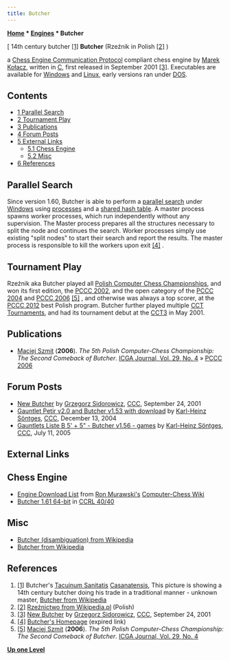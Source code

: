 ```yaml
---
title: Butcher
---
```

**[Home](Home "Home") * [Engines](Engines "Engines") * Butcher**

\[ 14th century butcher <a id="cite-note-1" href="#cite-ref-1">[1]</a>
**Butcher** (Rzeźnik in Polish <a id="cite-note-2" href="#cite-ref-2">[2]</a> )

a [Chess Engine Communication Protocol](Chess_Engine_Communication_Protocol "Chess Engine Communication Protocol") compliant chess engine by [Marek Kołacz](Marek_Ko%C5%82acz "Marek Kołacz"), written in [C](C "C"), first released in September 2001 <a id="cite-note-3" href="#cite-ref-3">[3]</a>. Executables are available for [Windows](Windows "Windows") and [Linux](Linux "Linux"), early versions ran under [DOS](MS-DOS "MS-DOS").

## Contents

- [1 Parallel Search](#parallel-search)
- [2 Tournament Play](#tournament-play)
- [3 Publications](#publications)
- [4 Forum Posts](#forum-posts)
- [5 External Links](#external-links)
  - [5.1 Chess Engine](#chess-engine)
  - [5.2 Misc](#misc)
- [6 References](#references)

## Parallel Search

Since version 1.60, Butcher is able to perform a [parallel search](Parallel_Search "Parallel Search") under [Windows](Windows "Windows") using [processes](Process "Process") and a [shared hash table](Shared_Hash_Table "Shared Hash Table"). A master process spawns worker processes, which run independently without any supervision. The Master process prepares all the structures necessary to split the node and continues the search. Worker processes simply use existing "split nodes" to start their search and report the results. The master process is responsible to kill the workers upon exit <a id="cite-note-4" href="#cite-ref-4">[4]</a> .

## Tournament Play

Rzeźnik aka Butcher played all [Polish Computer Chess Championships](Polish_Computer_Chess_Championship "Polish Computer Chess Championship"), and won its first edition, the [PCCC 2002](PCCC_2002 "PCCC 2002"), and the open category of the [PCCC 2004](PCCC_2004 "PCCC 2004") and [PCCC 2006](PCCC_2006 "PCCC 2006") <a id="cite-note-5" href="#cite-ref-5">[5]</a> , and otherwise was always a top scorer, at the [PCCC 2012](PCCC_2012 "PCCC 2012") best Polish program.
Butcher further played multiple [CCT Tournaments](CCT_Tournaments "CCT Tournaments"), and had its tournament debut at the [CCT3](CCT3 "CCT3") in May 2001.

## Publications

- [Maciej Szmit](Maciej_Szmit "Maciej Szmit") (**2006**). *The 5th Polish Computer-Chess Championship: The Second Comeback of Butcher*. [ICGA Journal, Vol. 29, No. 4](ICGA_Journal#29_4 "ICGA Journal") » [PCCC 2006](PCCC_2006 "PCCC 2006")

## Forum Posts

- [New Butcher](https://www.stmintz.com/ccc/index.php?id=190209) by [Grzegorz Sidorowicz](Grzegorz_Sidorowicz "Grzegorz Sidorowicz"), [CCC](CCC "CCC"), September 24, 2001
- [Gauntlet Petir v2.0 and Butcher v1.53 with download](https://www.stmintz.com/ccc/index.php?id=400642) by [Karl-Heinz Söntges](index.php?title=Karl-Heinz_S%C3%B6ntges&action=edit&redlink=1 "Karl-Heinz Söntges (page does not exist)"), [CCC](CCC "CCC"), December 13, 2004
- [Gauntlets Liste B 5' + 5" - Butcher v1.56 - games](https://www.stmintz.com/ccc/index.php?id=436144) by [Karl-Heinz Söntges](index.php?title=Karl-Heinz_S%C3%B6ntges&action=edit&redlink=1 "Karl-Heinz Söntges (page does not exist)"), [CCC](CCC "CCC"), July 11, 2005

## External Links

## Chess Engine

- [Engine Download List](http://www.computer-chess.org/doku.php?id=computer_chess:wiki:download:engine_download_list) from [Ron Murawski's](Ron_Murawski "Ron Murawski") [Computer-Chess Wiki](http://computer-chess.org/doku.php?id=home)
- [Butcher 1.61 64-bit](http://www.computerchess.org.uk/ccrl/4040/cgi/engine_details.cgi?print=Details&each_game=1&eng=Butcher%201.61%2064-bit#Butcher_1_61_64-bit) in [CCRL 40/40](CCRL "CCRL")

## Misc

- [Butcher (disambiguation) from Wikipedia](https://en.wikipedia.org/wiki/Butcher_%28disambiguation%29)
- [Butcher from Wikipedia](https://en.wikipedia.org/wiki/Butcher)

## References

1. <a id="cite-ref-1" href="#cite-note-1">[1]</a> Butcher's [Tacuinum Sanitatis](https://en.wikipedia.org/wiki/Tacuinum_Sanitatis) [Casanatensis](https://en.wikipedia.org/wiki/Biblioteca_Casanatense), This picture is showing a 14th century butcher doing his trade in a traditional manner - unknown master, [Butcher from Wikipedia](https://en.wikipedia.org/wiki/Butcher)
1. <a id="cite-ref-2" href="#cite-note-2">[2]</a> [Rzeźnictwo from Wikipedia.pl](http://pl.wikipedia.org/wiki/Rze%C5%BAnictwo) (Polish)
1. <a id="cite-ref-3" href="#cite-note-3">[3]</a> [New Butcher](https://www.stmintz.com/ccc/index.php?id=190209) by [Grzegorz Sidorowicz](Grzegorz_Sidorowicz "Grzegorz Sidorowicz"), [CCC](CCC "CCC"), September 24, 2001
1. <a id="cite-ref-4" href="#cite-note-4">[4]</a> [Butcher's Homepage](http://markol4.republika.pl/) (expired link)
1. <a id="cite-ref-5" href="#cite-note-5">[5]</a> [Maciej Szmit](Maciej_Szmit "Maciej Szmit") (**2006**). *The 5th Polish Computer-Chess Championship: The Second Comeback of Butcher*. [ICGA Journal, Vol. 29, No. 4](ICGA_Journal#29_4 "ICGA Journal")

**[Up one Level](Engines "Engines")**

